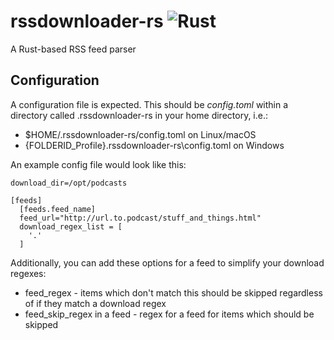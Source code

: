 # rssdownloader-rs ![Rust](https://github.com/tolien/rssdownloader-rs/workflows/Rust/badge.svg)
A Rust-based RSS feed parser

## Configuration

A configuration file is expected. This should be *config.toml*
within a directory called .rssdownloader-rs in your home directory, i.e.:

* $HOME/.rssdownloader-rs/config.toml on Linux/macOS
* {FOLDERID_Profile}\.rssdownloader-rs\config.toml on Windows

An example config file would look like this:

```
download_dir=/opt/podcasts

[feeds]
  [feeds.feed_name]
  feed_url="http://url.to.podcast/stuff_and_things.html"
  download_regex_list = [
    '.'
  ]
```

Additionally, you can add these options for a feed to simplify your download regexes:

* feed_regex - items which don't match this should be skipped regardless of if they match a download regex
* feed_skip_regex in a feed - regex for a feed for items which should be skipped